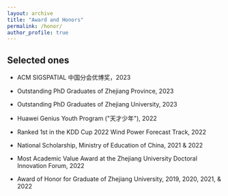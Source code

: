 ```yaml
---
layout: archive
title: "Award and Honors"
permalink: /honor/
author_profile: true
---
```


## Selected ones

- ACM SIGSPATIAL 中国分会优博奖，2023

- Outstanding PhD Graduates of Zhejiang Province, 2023

- Outstanding PhD Graduates of Zhejiang University, 2023

- Huawei Genius Youth Program ("天才少年"), 2022

- Ranked 1st in the KDD Cup 2022 Wind Power Forecast Track, 2022

- National Scholarship, Ministry of Education of China, 2021 & 2022

- Most Academic Value Award at the Zhejiang University Doctoral Innovation Forum, 2022

- Award of Honor for Graduate of Zhejiang University, 2019, 2020, 2021, & 2022

